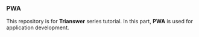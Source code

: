 ### PWA

This repository is for **Trianswer** series tutorial. In this part, **PWA** is used for application development.

